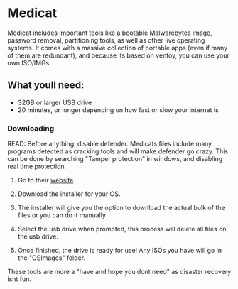 # Medicat 

Medicat includes important tools like a bootable Malwarebytes image, password removal, partitioning tools, as well as other live operating systems.
It comes with a massive collection of portable apps (even if many of them are redundant), and because its based on ventoy, you can use your own ISO/IMGs. 

## What youll need: 
- 32GB or larger USB drive
- 20 minutes, or longer depending on how fast or slow your internet is



### Downloading

READ: Before anything, disable defender. Medicats files include many programs detected as cracking tools and will make defender go crazy.
This can be done by searching "Tamper protection" in windows, and disabling real time protection.

1. Go to their [website](https://medicatusb.com/#downloads).

2. Download the installer for your OS.

3. The installer will give you the option to download the actual bulk of the files or you can do it manually

4. Select the usb drive when prompted, this process will delete all files on the usb drive.

5. Once finished, the drive is ready for use! Any ISOs you have will go in the "OSImages" folder.

These tools are more a "have and hope you dont need" as disaster recovery isnt fun. 
